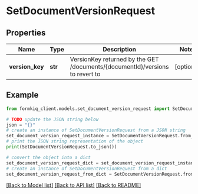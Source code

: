 # SetDocumentVersionRequest


## Properties

Name | Type | Description | Notes
------------ | ------------- | ------------- | -------------
**version_key** | **str** | VersionKey returned by the GET /documents/{documentId}/versions to revert to | [optional] 

## Example

```python
from formkiq_client.models.set_document_version_request import SetDocumentVersionRequest

# TODO update the JSON string below
json = "{}"
# create an instance of SetDocumentVersionRequest from a JSON string
set_document_version_request_instance = SetDocumentVersionRequest.from_json(json)
# print the JSON string representation of the object
print(SetDocumentVersionRequest.to_json())

# convert the object into a dict
set_document_version_request_dict = set_document_version_request_instance.to_dict()
# create an instance of SetDocumentVersionRequest from a dict
set_document_version_request_from_dict = SetDocumentVersionRequest.from_dict(set_document_version_request_dict)
```
[[Back to Model list]](../README.md#documentation-for-models) [[Back to API list]](../README.md#documentation-for-api-endpoints) [[Back to README]](../README.md)


